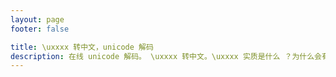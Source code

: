 ```yaml
---
layout: page
footer: false

title: \uxxxx 转中文，unicode 解码
description: 在线 unicode 解码。 \uxxxx 转中文。\uxxxx 实质是什么 ？为什么会有 \uxxxx 转中文的需求？
---
```



<script setup>
import Index from './Index.vue'
</script>

<n-message-provider>
    <Index />
</n-message-provider>